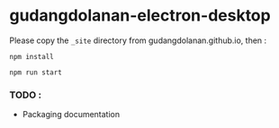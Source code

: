 # gudangdolanan-electron-desktop

Please copy the `_site` directory from gudangdolanan.github.io, then :

```
npm install
```

```
npm run start
```

### TODO :

- Packaging documentation
